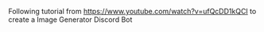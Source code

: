 Following tutorial from https://www.youtube.com/watch?v=ufQcDD1kQCI to create a Image Generator Discord Bot


